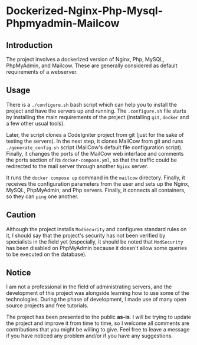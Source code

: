 # Dockerized-Nginx-Php-Mysql-Phpmyadmin-Mailcow
## Introduction
The project involves a dockerized version of Nginx, Php, MySQL, PhpMyAdmin, and Mailcow. These are generally considered as default requirements of a webserver.
## Usage
There is a `./configure.sh` bash script which can help you to install the project and have the servers up and running. The `.configure.sh` file starts by installing the main requirements of the project (installing `git`, `docker` and a few other usual tools).

Later, the script clones a CodeIgniter project from git (just for the sake of testing the servers). In the next step, it clones MailCow from git and runs `./generate_config.sh` script (MailCow's default file configuration script). Finally, it changes the ports of the MailCow web interface and comments the ports section of its `docker-compose.yml`, so that the traffic could be redirected to the mail server through another `Nginx` server.

It runs the `docker compose up` command in the `mailcow` directory. Finally, it receives the configuration parameters from the user and sets up the Nginx, MySQL, PhpMyAdmin, and Php servers. Finally, it connects all containers, so they can `ping` one another.
## Caution
Although the project installs `ModSecurity` and configures standard rules on it, I should say that the project's security has not been verified by specialists in the field yet (especially, it should be noted that `ModSecurity` has been disabled on PhpMyAdmin because it doesn't allow some queries to be executed on the database).
## Notice
I am not a professional in the field of administrating servers, and the development of this project was alongside learning how to use some of the technologies. During the phase of development, I made use of many open source projects and free tutorials. 

The project has been presented to the public **as-is**. I will be trying to update the project and improve it from time to time, so I welcome all comments are contributions that you might be willing to give. Feel free to leave a message if you have noticed any problem and/or if you have any suggestions.
